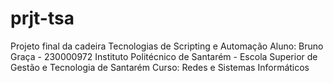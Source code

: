 # prjt-tsa
Projeto final da cadeira Tecnologias de Scripting e Automação
Aluno: Bruno Graça - 230000972
Instituto Politécnico de Santarém - Escola Superior de Gestão e Tecnologia de Santarém
Curso: Redes e Sistemas Informáticos
